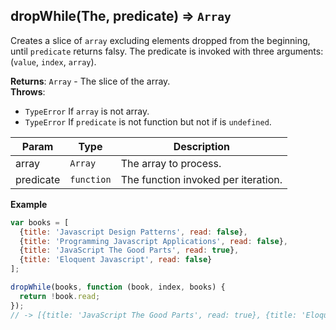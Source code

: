 <a name="dropWhile"></a>

## dropWhile(The, predicate) ⇒ <code>Array</code>
Creates a slice of `array` excluding elements dropped from the beginning, until `predicate` returns falsy.
The predicate is invoked with three arguments: (`value`, `index`, `array`).

**Returns**: <code>Array</code> - The slice of the array.  
**Throws**:

- <code>TypeError</code> If `array` is not array.
- <code>TypeError</code> If `predicate` is not function but not if is `undefined`.


| Param | Type | Description |
| --- | --- | --- |
| array | <code>Array</code> | The array to process. |
| predicate | <code>function</code> | The function invoked per iteration. |

**Example**  
```js
var books = [
  {title: 'Javascript Design Patterns', read: false},
  {title: 'Programming Javascript Applications', read: false},
  {title: 'JavaScript The Good Parts', read: true},
  {title: 'Eloquent Javascript', read: false}
];

dropWhile(books, function (book, index, books) {
  return !book.read;
});
// -> [{title: 'JavaScript The Good Parts', read: true}, {title: 'Eloquent Javascript', read: false}]
```
